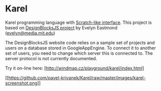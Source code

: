 Karel
=====

Karel programming language with [Scratch-like interface](http://scratch.mit.edu/).
This project is based on [DesignBlocksJS project](http://code.google.com/p/scriptblocks/) by Evelyn Eastmond (evelyn@media.mit.edu)

The DesignBlocksJS website code relies on a sample set of projects and users on a database stored in GoogleAppEngine.  To connect it to another set of users, you need to change which server this is connected to.  The server protocol is not currently documented.

Try it on-line here: [http://windmap.cz/playground/karel/index.html]

[[https://github.com/pavel-krivanek/Karel/raw/master/images/karel-screenshot.png]]





